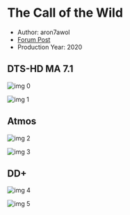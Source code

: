 # The Call of the Wild

* Author: aron7awol
* [Forum Post](https://www.avsforum.com/threads/bass-eq-for-filtered-movies.2995212/post-59421694)
* Production Year: 2020

## DTS-HD MA 7.1

![img 0](https://i.imgur.com/yboe2vA.jpg)

![img 1](https://i.imgur.com/PR5AnQZ.png)

## Atmos

![img 2](https://i.imgur.com/v8Xfds1.jpg)

![img 3](https://i.imgur.com/W16A2MF.png)

## DD+

![img 4](https://i.imgur.com/Czu2KD2.jpg)

![img 5](https://i.imgur.com/cO8lCRZ.png)

